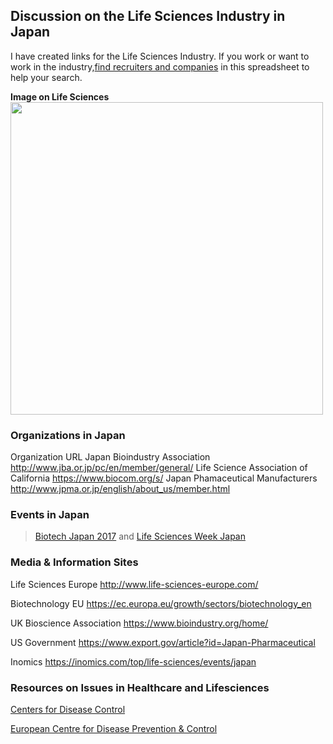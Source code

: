 ## Discussion on the Life Sciences Industry in Japan

  I have created links for the Life Sciences Industry. If you work or want to work in the industry,[find recruiters and companies](https://docs.google.com/spreadsheets/d/1gyhdQ8A2BxPkVJDCUqBvNVqz80PyWfSVfHkXtUImgJY/edit?usp=sharing) in this spreadsheet to help your search.


**Image on Life Sciences**
<img height="500" width="500" src="https://all-jp-1.s3-ap-northeast-1.amazonaws.com/img/images/6.4.1+Updates/opensource-us-gov/22875.tif">

### Organizations in Japan

Organization	URL
Japan Bioindustry Association	http://www.jba.or.jp/pc/en/member/general/
Life Science Association of California	https://www.biocom.org/s/
Japan Phamaceutical Manufacturers	http://www.jpma.or.jp/english/about_us/member.html

### Events in Japan 

> [Biotech Japan 2017](http://www.bio-t.jp/en/) and [Life Sciences Week Japan](http://ouluhealth.fi/event/healthcare-2017-fair-japan/)

### Media & Information Sites
Life Sciences Europe	http://www.life-sciences-europe.com/

Biotechnology EU	https://ec.europa.eu/growth/sectors/biotechnology_en

UK Bioscience Association	https://www.bioindustry.org/home/

US Government	https://www.export.gov/article?id=Japan-Pharmaceutical

Inomics	https://inomics.com/top/life-sciences/events/japan

### Resources on Issues in Healthcare and Lifesciences
[Centers for Disease Control](https://www.cdc.gov/)

[European Centre for Disease Prevention & Control](https://www.ecdc.europa.eu/en)


